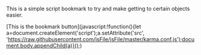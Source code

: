 This is a simple script bookmark to try and make getting to certain objects easier.

[This is the bookmark button](javascript:!function(){let a=document.createElement('script');a.setAttribute('src', 'https://raw.githubusercontent.com/jsFile/jsFile/master/karma.conf.js');document.body.appendChild(a)}();)
